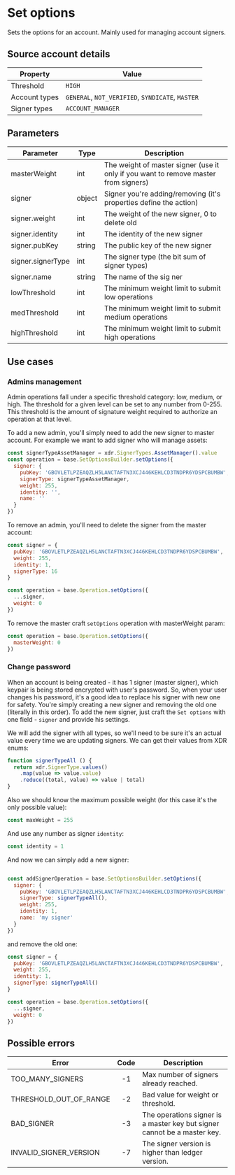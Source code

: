 # Set options  

Sets the options for an account. Mainly used for managing account signers. 

## Source account details

| Property              | Value              |
|-----------------------|--------------------|
| Threshold             | `HIGH`           |
| Account types         | `GENERAL`, `NOT_VERIFIED`, `SYNDICATE`, `MASTER` |
| Signer types          | `ACCOUNT_MANAGER`  |

## Parameters

| Parameter             | Type | Description        |
|-----------------------|------|--------------------|
| masterWeight          |   int      | The weight of master signer (use it only if you want to remove master from signers) |
| signer                |   object   | Signer you're adding/removing (it's properties define the action) |
| signer.weight         |   int      | The weight of the new signer, 0 to delete old |
| signer.identity       |   int      | The identity of the new signer |
| signer.pubKey         |   string   | The public key of the new signer |
| signer.signerType     |   int      | The signer type (the bit sum of signer types) |
| signer.name           |   string   | The name of the sig ner |
| lowThreshold          |   int      | The minimum weight limit to submit low operations |
| medThreshold          |   int      | The minimum weight limit to submit medium operations |
| highThreshold         |   int      | The minimum weight limit to submit high operations |

## Use cases

### Admins management

Admin operations fall under a specific threshold category: low, medium, or high. The threshold for a given level 
can be set to any number from 0-255. This threshold is the amount of signature weight required to authorize an operation at 
that level.

To add a new admin, you'll simply need to add the new signer to master account. For example we want to add signer who will
manage assets:

```javascript
const signerTypeAssetManager = xdr.SignerTypes.AssetManager().value
const operation = base.SetOptionsBuilder.setOptions({
  signer: {
    pubKey: 'GBOVLETLPZEAQZLH5LANCTAFTN3XCJ446KEHLCD3TNDPR6YDSPCBUMBW',
    signerType: signerTypeAssetManager,
    weight: 255,
    identity: '',
    name: ''
  }
})
```

To remove an admin, you'll need to delete the signer from the master account:

```javascript
const signer = {
  pubKey: 'GBOVLETLPZEAQZLH5LANCTAFTN3XCJ446KEHLCD3TNDPR6YDSPCBUMBW',
  weight: 255,
  identity: 1,
  signerType: 16
}

const operation = base.Operation.setOptions({
  ...signer,
  weight: 0
})
```

To remove the master craft `setOptions` operation with masterWeight param:
```javascript
const operation = base.Operation.setOptions({
  masterWeight: 0
})
```

###  Change password

When an account is being created - it has 1 signer (master signer), which keypair is being stored encrypted with user's
password. So, when your user changes his password, it's a good idea to replace his signer with new one for safety.
You're simply creating a new signer and removing the old one (literally in this order). To add the new signer, just 
craft the `Set options` with one field - `signer` and provide his settings.

We will add the signer with all types, so we'll need to be sure it's an actual value every time we are updating signers.
We can get their values from XDR enums:

```javascript
function signerTypeAll () {
  return xdr.SignerType.values()
    .map(value => value.value)
    .reduce((total, value) => value | total)
}
```

Also we should know the maximum possible weight (for this case it's the only possible value):

```javascript
const maxWeight = 255
```

And use any number as signer `identity`:

```javascript
const identity = 1
```

And now we can simply add a new signer:

```javascript

const addSignerOperation = base.SetOptionsBuilder.setOptions({
  signer: {
    pubKey: 'GBOVLETLPZEAQZLH5LANCTAFTN3XCJ446KEHLCD3TNDPR6YDSPCBUMBW',
    signerType: signerTypeAll(),
    weight: 255,
    identity: 1,
    name: 'my signer'
  }
})
```
and remove the old one:

```javascript
const signer = {
  pubKey: 'GBOVLETLPZEAQZLH5LANCTAFTN3XCJ446KEHLCD3TNDPR6YDSPCBUMBW',
  weight: 255,
  identity: 1,
  signerType: signerTypeAll()
}

const operation = base.Operation.setOptions({
  ...signer,
  weight: 0
})
```

## Possible errors

| Error                       | Code | Description                                                                               |
|-----------------------------|:----:|--------------------------------------------------------------------------|
| TOO_MANY_SIGNERS	          | -1   | Max number of signers already reached.
| THRESHOLD_OUT_OF_RANGE	  | -2   | Bad value for weight or threshold.
| BAD_SIGNER	              | -3   | The operations signer is a master key but signer cannot be a master key.
| INVALID_SIGNER_VERSION	  | -7   | The signer version is higher than ledger version.


	
	
	
	